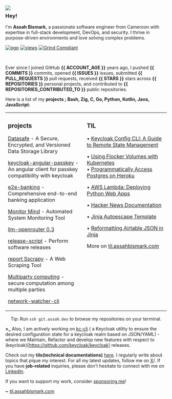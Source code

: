<img align="left" src="https://orhun.dev/img/crow.png">

### Hey!

I'm **Assah Bismark**, a passionate software engineer from Cameroon with expertise in full-stack development, DevOps, and security. I thrive in purpose-driven environments and love solving complex problems.


[![pgp](https://img.shields.io/badge/pgp-0xF83424824B3E4B90-313131?style=flat&labelColor=545454&color=313131)](
     https://github.com/AssahBismarkabah/AssahBismarkabah/blob/master/assah.ssh) [![views](https://komarev.com/ghpvc/?username=AssahBismarkabah&style=flat&color=313131&label=views&abbreviated=true)](https://github.com/A) [![Grind Compliant](https://img.shields.io/badge/Grind-Compliant-blue?style=flat&labelColor=545454&color=313131)](https://github.com/The-Grindhouse/guidelines)

<br>

Ever since I joined GitHub **{{ ACCOUNT_AGE }}** years ago, I pushed **{{ COMMITS }}** commits, opened **{{ ISSUES }}** issues, submitted **{{ PULL_REQUESTS }}** pull requests, received **{{ STARS }}** stars across **{{ REPOSITORIES }}** personal projects, and contributed to **{{ REPOSITORIES_CONTRIBUTED_TO }}** public repositories.

Here is a list of my **projects ;
**Bash, Zig, C, Go, Python, Kotlin, Java, JavaScript****:

<table><tr><td valign="top" width="33%">

### projects
<!-- recent_releases starts -->
[Datasafe](https://github.com/adorsys/datasafe) - A Secure, Encrypted, and Versioned Data Storage Library

[keycloak-angular-passkey](https://github.com/AssahBismarkabah/keycloak-mfa-passkey) - An angular client for passkey compatibility with keycloak

[e2e-banking](https://github.com/ADORSYS-GIS/e2e-banking-app) - Comprehensive end-to-end banking application  

[Monitor Mind](https://github.com/ADORSYS-GIS/monitor-mind) - Automated System Monitoring Tool 

[llm-openrouter 0.3](https://github.com/simonw/llm-openrouter/releases/tag/0.3)

[release-script](https://github.com/adorsys/release-scripts) - Perform software releases 

[report Sscrapy](https://github.com/ADORSYS-GIS/report-sscrap) - A Web Scraping Tool  

[Multiparty computing](https://github.com/AssahBismarkabah/multi-party-computing) - secure computation among multiple parties

[network-watcher-cli](https://github.com/AssahBismarkabah/Spring-test-containers/releases/tag/20240409151421)




</td><td valign="top" width="34%">



### TIL
<!-- tils starts -->
• [Keycloak Config CLI: A Guide to Remote State Management](https://medium.com/@assahbismarkabah/keycloak-config-cli-a-guide-to-remote-state-management-03a2bcfdc27d)  


• [Using Flocker Volumes with Kubernetes](https://medium.com/@assahbismarkabah/using-flocker-volumes-with-kubernetes-22fbd37b66d9)  
• [Programmatically Access Postgres on Heroku](https://til.assahbismark.com/docs/Heroku/progratically-access-postgres/)  

• [AWS Lambda: Deploying Python Web Apps](https://til.assahbismark.com/docs/awslambda/python-web-apps-deployments/)  

• [Hacker News Documentation](https://til.assahbismark.com/docs/hacker-news/hacker-news/)  

• [Jinja Autoescape Template](https://til.assahbismark.com/docs/jinja/autoescape-template.md/)  

• [Reformatting Airtable JSON in Jinja](https://til.assahbismark.com/docs/jinja/reformatting-airtable-json/)                                                                                                                               

<!-- tils ends -->
More on [til.assahbismark.com](https://til.assahbismark.com/)
</td></tr></table>
                                             
<center>

Tip: Run `ssh git.assah.dev` to browse my repositories on your terminal.

</center>

**\>\_** Also, I am actively working on [kc-cli](https://github.com/adorsys/keycloak-config-cli) ( a Keycloak utility to ensure the desired configuration state for a keycloak realm based on JSON/YAML) - where we Maintain, Refactor and develop new features with respect to (keycloak)[https://github.com/keycloak/keycloak] releases.

 Check out my **tils(technical documentations)** [here](https://til.assahbismark.com). I regularly write about topics that pique my interest. For all my latest updates, follow me on [X](https://x.com/AssahBismark)/. If you have **job-related** inquiries, please don't hesitate to connect with me on [LinkedIn](https://www.linkedin.com/in/AssahBismark/).

If you want to support my work, consider [sponsoring me](https://github.com/sponsors/AssahBismarkabah)! 

**~** [til.assahbismark.com](https://til.assahbismark.com/)

